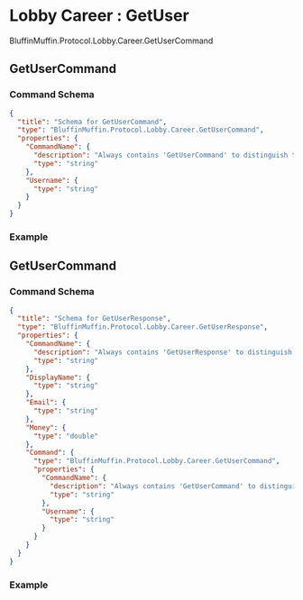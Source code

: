 # Lobby Career : GetUser

BluffinMuffin.Protocol.Lobby.Career.GetUserCommand

## GetUserCommand

### Command Schema

```json
{
  "title": "Schema for GetUserCommand",
  "type": "BluffinMuffin.Protocol.Lobby.Career.GetUserCommand",
  "properties": {
    "CommandName": {
      "description": "Always contains 'GetUserCommand' to distinguish the command from others.",
      "type": "string"
    },
    "Username": {
      "type": "string"
    }
  }
}
```

### Example

## GetUserCommand

### Command Schema

```json
{
  "title": "Schema for GetUserResponse",
  "type": "BluffinMuffin.Protocol.Lobby.Career.GetUserResponse",
  "properties": {
    "CommandName": {
      "description": "Always contains 'GetUserResponse' to distinguish the command from others.",
      "type": "string"
    },
    "DisplayName": {
      "type": "string"
    },
    "Email": {
      "type": "string"
    },
    "Money": {
      "type": "double"
    },
    "Command": {
      "type": "BluffinMuffin.Protocol.Lobby.Career.GetUserCommand",
      "properties": {
        "CommandName": {
          "description": "Always contains 'GetUserCommand' to distinguish the command from others.",
          "type": "string"
        },
        "Username": {
          "type": "string"
        }
      }
    }
  }
}
```

### Example

